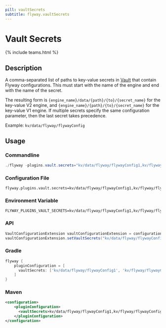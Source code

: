 ```yaml
---
pill: vaultSecrets
subtitle: flyway.vaultSecrets
---
```


# Vault Secrets
{% include teams.html %}

## Description
A comma-separated list of paths to key-value secrets in [Vault](https://www.vaultproject.io/) that contain Flyway configurations. This must start with the name of the engine and end with the name of the secret.

The resulting form is `{engine_name}/data/{path}/{to}/{secret_name}` for the key-value V2 engine, and `{engine_name}/{path}/{to}/{secret_name}` for the key-value V1 engine.
If multiple secrets specify the same configuration parameter, then the last secret takes precedence.

Example: `kv/data/flyway/flywayConfig`

## Usage

### Commandline
```powershell
./flyway -plugins.vault.secrets="kv/data/flyway/flywayConfig1,kv/flyway/flywayConfig2" info
```

### Configuration File
```properties
flyway.plugins.vault.secrets=kv/data/flyway/flywayConfig1,kv/flyway/flywayConfig2
```

### Environment Variable
```properties
FLYWAY_PLUGINS_VAULT_SECRETS=kv/data/flyway/flywayConfig1,kv/flyway/flywayConfig2
```

### API
```java
VaultConfigurationExtension vaultConfigurationExtension = configuration.getPluginRegister().getPlugin(VaultConfigurationExtension.class)
vaultConfigurationExtension.setVaultSecrets("kv/data/flyway/flywayConfig1", "kv/flyway/flywayConfig2");
```

### Gradle
```groovy
flyway {
    pluginConfiguration = [
      vaultSecrets: ['kv/data/flyway/flywayConfig1', 'kv/flyway/flywayConfig2']
    ]
}
```

### Maven
```xml
<configuration>
    <pluginConfiguration>
      <vaultSecrets>kv/data/flyway/flywayConfig1,kv/flyway/flywayConfig2</vaultSecrets>
    </pluginConfiguration>
</configuration>
```
